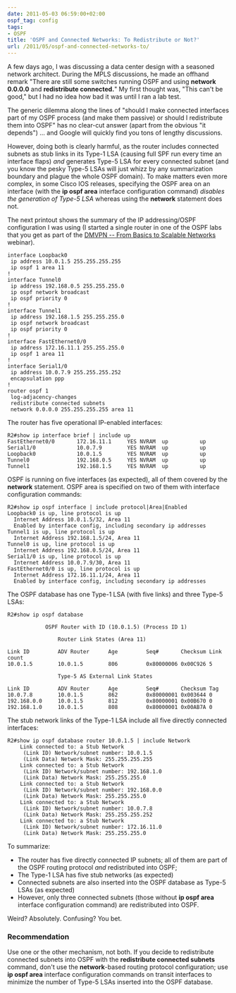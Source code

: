```yaml
---
date: 2011-05-03 06:59:00+02:00
ospf_tag: config
tags:
- OSPF
title: 'OSPF and Connected Networks: To Redistribute or Not?'
url: /2011/05/ospf-and-connected-networks-to/
---
```

A few days ago, I was discussing a data center design with a seasoned network architect. During the MPLS discussions, he made an offhand remark "There are still some switches running OSPF and using **network 0.0.0.0** and **redistribute connected.**" My first thought was, "This can't be good," but I had no idea how bad it was until I ran a lab test.

The generic dilemma along the lines of "should I make connected interfaces part of my OSPF process (and make them passive) or should I redistribute them into OSPF" has no clear-cut answer (apart from the obvious "it depends") \... and Google will quickly find you tons of lengthy discussions.
<!--more-->
However, doing both is clearly harmful, as the router includes connected subnets as stub links in its Type-1 LSA (causing full SPF run every time an interface flaps) *and* generates Type-5 LSA for every connected subnet (and you know the pesky Type-5 LSAs will just whizz by any summarization boundary and plague the whole OSPF domain). To make matters even more complex, in some Cisco IOS releases, specifying the OSPF area on an interface (with the **ip ospf area** interface configuration command) *disables the generation of Type-5 LSA* whereas using the **network** statement does not.

The next printout shows the summary of the IP addressing/OSPF configuration I was using (I started a single router in one of the OSPF labs that you get as part of the [DMVPN -- From Basics to Scalable Networks](https://www.ipspace.net/DMVPN:_From_Basics_to_Scalable_Networks) webinar).

``` code
interface Loopback0
 ip address 10.0.1.5 255.255.255.255
 ip ospf 1 area 11
!
interface Tunnel0
 ip address 192.168.0.5 255.255.255.0
 ip ospf network broadcast
 ip ospf priority 0
!
interface Tunnel1
 ip address 192.168.1.5 255.255.255.0
 ip ospf network broadcast
 ip ospf priority 0
!
interface FastEthernet0/0
 ip address 172.16.11.1 255.255.255.0
 ip ospf 1 area 11
!
interface Serial1/0
 ip address 10.0.7.9 255.255.255.252
 encapsulation ppp
!
router ospf 1
 log-adjacency-changes
 redistribute connected subnets
 network 0.0.0.0 255.255.255.255 area 11
```

The router has five operational IP-enabled interfaces:

``` code
R2#show ip interface brief | include up
FastEthernet0/0       172.16.11.1     YES NVRAM  up          up
Serial1/0             10.0.7.9        YES NVRAM  up          up
Loopback0             10.0.1.5        YES NVRAM  up          up
Tunnel0               192.168.0.5     YES NVRAM  up          up
Tunnel1               192.168.1.5     YES NVRAM  up          up
```

OSPF is running on five interfaces (as expected), all of them covered by the **network** statement. OSPF area is specified on two of them with interface configuration commands:

``` code
R2#show ip ospf interface | include protocol|Area|Enabled
Loopback0 is up, line protocol is up
  Internet Address 10.0.1.5/32, Area 11
  Enabled by interface config, including secondary ip addresses
Tunnel1 is up, line protocol is up
  Internet Address 192.168.1.5/24, Area 11
Tunnel0 is up, line protocol is up
  Internet Address 192.168.0.5/24, Area 11
Serial1/0 is up, line protocol is up
  Internet Address 10.0.7.9/30, Area 11
FastEthernet0/0 is up, line protocol is up
  Internet Address 172.16.11.1/24, Area 11
  Enabled by interface config, including secondary ip addresses
```

The OSPF database has one Type-1 LSA (with five links) and three Type-5 LSAs:

``` code
R2#show ip ospf database

            OSPF Router with ID (10.0.1.5) (Process ID 1)

                Router Link States (Area 11)

Link ID         ADV Router      Age         Seq#       Checksum Link count
10.0.1.5        10.0.1.5        806         0x80000006 0x00C926 5

                Type-5 AS External Link States

Link ID         ADV Router      Age         Seq#       Checksum Tag
10.0.7.8        10.0.1.5        862         0x80000001 0x003644 0
192.168.0.0     10.0.1.5        812         0x80000001 0x00B670 0
192.168.1.0     10.0.1.5        808         0x80000001 0x00AB7A 0
```

The stub network links of the Type-1 LSA include all five directly connected interfaces:

``` code
R2#show ip ospf database router 10.0.1.5 | include Network
    Link connected to: a Stub Network
     (Link ID) Network/subnet number: 10.0.1.5
     (Link Data) Network Mask: 255.255.255.255
    Link connected to: a Stub Network
     (Link ID) Network/subnet number: 192.168.1.0
     (Link Data) Network Mask: 255.255.255.0
    Link connected to: a Stub Network
     (Link ID) Network/subnet number: 192.168.0.0
     (Link Data) Network Mask: 255.255.255.0
    Link connected to: a Stub Network
     (Link ID) Network/subnet number: 10.0.7.8
     (Link Data) Network Mask: 255.255.255.252
    Link connected to: a Stub Network
     (Link ID) Network/subnet number: 172.16.11.0
     (Link Data) Network Mask: 255.255.255.0
```

To summarize:

-   The router has five directly connected IP subnets; all of them are part of the OSPF routing protocol *and* redistributed into OSPF;
-   The Type-1 LSA has five stub networks (as expected)
-   Connected subnets are also inserted into the OSPF database as Type-5 LSAs (as expected)
-   However, only three connected subnets (those without **ip ospf area** interface configuration command) are redistributed into OSPF.

Weird? Absolutely. Confusing? You bet.

### Recommendation

Use one or the other mechanism, not both. If you decide to redistribute connected subnets into OSPF with the **redistribute connected subnets** command, don't use the **network**-based routing protocol configuration; use **ip ospf area** interface configuration commands on transit interfaces to minimize the number of Type-5 LSAs inserted into the OSPF database.

